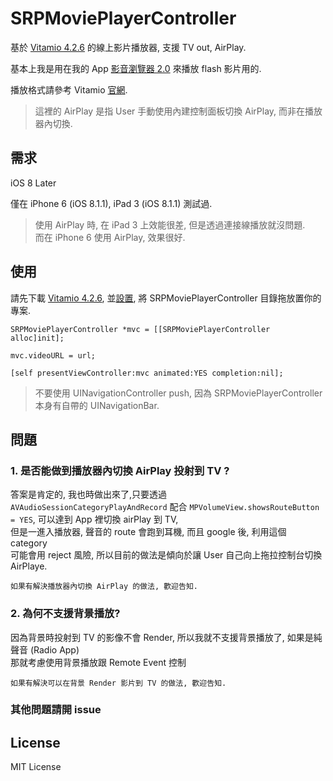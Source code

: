 # SRPMoviePlayerController

基於 [Vitamio 4.2.6](https://github.com/yixia/Vitamio-iOS/releases/tag/v4.2.6) 的線上影片播放器, 支援 TV out, AirPlay.

基本上我是用在我的 App [影音瀏覽器 2.0](https://itunes.apple.com/us/app/ying-yin-liu-lan-qi/id923745389?l=zh&ls=1&mt=8) 來播放 flash 影片用的.

播放格式請參考 Vitamio [官網](https://www.vitamio.org).

>這裡的 AirPlay 是指 User 手動使用內建控制面板切換 AirPlay, 而非在播放器內切換.

## 需求
iOS 8 Later

僅在 iPhone 6 (iOS 8.1.1), iPad 3 (iOS 8.1.1) 測試過.

>使用 AirPlay 時, 在 iPad 3 上效能很差, 但是透過連接線播放就沒問題.  
>而在 iPhone 6 使用 AirPlay, 效果很好.

## 使用
請先下載 [Vitamio 4.2.6](https://github.com/yixia/Vitamio-iOS/releases/tag/v4.2.6), 並[設置](https://github.com/yixia/Vitamio-iOS/blob/master/Doc/Vitamio_SDK_for_iOS_User_Manual_cn.md), 將 SRPMoviePlayerController 目錄拖放置你的專案.

```Objc
SRPMoviePlayerController *mvc = [[SRPMoviePlayerController alloc]init];

mvc.videoURL = url;

[self presentViewController:mvc animated:YES completion:nil];
```

>不要使用 UINavigationController push, 因為 SRPMoviePlayerController 本身有自帶的 UINavigationBar.

## 問題

### 1. 是否能做到播放器內切換 AirPlay 投射到 TV ?

答案是肯定的, 我也時做出來了,只要透過 `AVAudioSessionCategoryPlayAndRecord`
配合 `MPVolumeView.showsRouteButton = YES`, 可以達到 App 裡切換 airPlay 到 TV,  
但是一進入播放器, 聲音的 route 會跑到耳機, 而且 google 後, 利用這個 category  
可能會用 reject 風險, 所以目前的做法是傾向於讓 User 自己向上拖拉控制台切換 AirPlaye.

`如果有解決播放器內切換 AirPlay 的做法, 歡迎告知.`

### 2. 為何不支援背景播放?

因為背景時投射到 TV 的影像不會 Render, 所以我就不支援背景播放了, 如果是純聲音 (Radio App)  
那就考慮使用背景播放跟 Remote Event 控制

`如果有解決可以在背景 Render 影片到 TV 的做法, 歡迎告知.`

### 其他問題請開 issue

## License

MIT License
